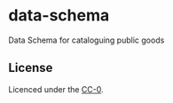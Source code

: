 # data-schema
Data Schema for cataloguing public goods

## License

Licenced under the [CC-0](LICENSE).
